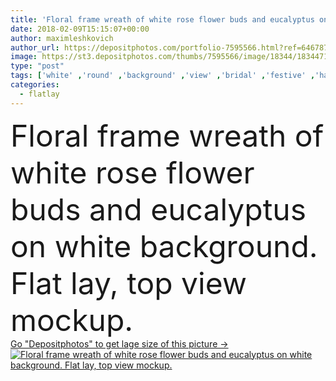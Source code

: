 ```yaml
---
title: 'Floral frame wreath of white rose flower buds and eucalyptus on white background. Flat lay, top view mockup.'
date: 2018-02-09T15:15:07+00:00
author: maximleshkovich
author_url: https://depositphotos.com/portfolio-7595566.html?ref=64678756
image: https://st3.depositphotos.com/thumbs/7595566/image/18344/183447166/api_thumb_450.jpg?forcejpeg=true
type: "post"
tags: ['white' ,'round' ,'background' ,'view' ,'bridal' ,'festive' ,'happy' ,'holiday' ,'bright' ,'summer' ,'beauty' ,'spring' ,'fresh' ,'leaves' ,'up' ,'petals' ,'floral' ,'flowers' ,'life' ,'pattern' ,'style' ,'card' ,'frame' ,'fashion' ,'lay' ,'wedding' ,'pale' ,'flat' ,'still' ,'mood' ,'wreath' ,'neutral' ,'branches' ,'top' ,'postcard' ,'magazine' ,'blossoms' ,'valentines' ,'blog' ,'roses' ,'boutique' ,'buds' ,'minimal' ,'eucalyptus' ,'mock' ,'flatlay' ]
categories: 
  - flatlay
---
```

<div aling="center">
            <font size="60"> Floral frame wreath of white rose flower buds and eucalyptus on white background. Flat lay, top view mockup.</font>   
</div>
<div>
    <a href='https://st3.depositphotos.com/thumbs/7595566/image/18344/183447166/api_thumb_450.jpg?forcejpeg=true?ref=64678756' target=_blank > Go "Depositphotos" to get lage size of this picture ->
        <img href='https://st3.depositphotos.com/thumbs/7595566/image/18344/183447166/api_thumb_450.jpg?forcejpeg=true?ref=64678756' src='https://st3.depositphotos.com/7595566/18344/i/950/depositphotos_183447166-stock-photo-floral-frame-wreath-white-rose.jpg?forcejpeg=true' alt='Floral frame wreath of white rose flower buds and eucalyptus on white background. Flat lay, top view mockup.' >
    </a>
</div>
